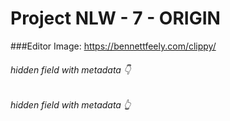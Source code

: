 # Project NLW - 7 - ORIGIN

###Editor Image:
https://bennettfeely.com/clippy/


###### hidden field with metadata 👇
 <!--
###Youtube: 
https://www.youtube.com/watch?v=3LqhEEw62N0&ab_channel=Rocketseat

### Notion: 
https://efficient-sloth-d85.notion.site/Aula-01-c4d0a90a98bb41db8abefaceb4e3d4bf

#### FIGMA:
https://www.figma.com/file/g7QInf3Yq3fAhbX6vZy25L/%5BNLW-Heat---Mission%3A-Origin%5D-DoWhile2021-(Community)?node-id=61385%3A181
-->
###### hidden field with metadata 👆
